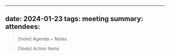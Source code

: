 
---
date: 2024-01-23
tags: meeting
summary: 
attendees: 
---

> [!note] Agenda + Notes
> 



> [!todo] Action Items

